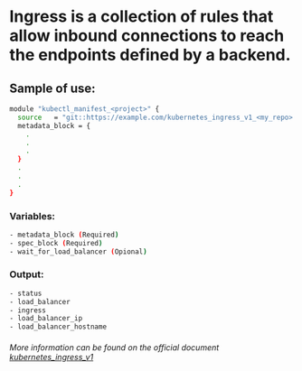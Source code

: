 # Ingress is a collection of rules that allow inbound connections to reach the endpoints defined by a backend.

## Sample of use:

```bash
module "kubectl_manifest_<project>" {
  source   = "git::https://example.com/kubernetes_ingress_v1_<my_repo>.git"
  metadata_block = {
    .
    .
    .
  }
  .
  .
  .
}
```

### Variables:

```bash
- metadata_block (Required)
- spec_block (Required)
- wait_for_load_balancer (Opional)
```

### Output:

```bash
- status
- load_balancer
- ingress
- load_balancer_ip
- load_balancer_hostname
```

###### More information can be found on the official document [kubernetes_ingress_v1](https://registry.terraform.io/providers/hashicorp/kubernetes/latest/docs/resources/ingress_v1)